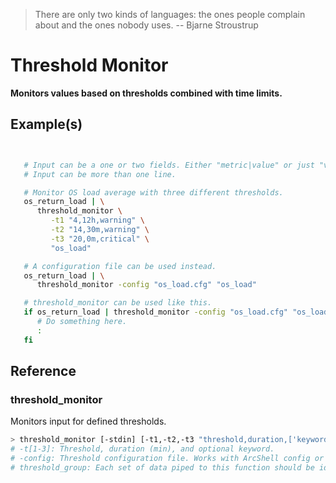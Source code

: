 > There are only two kinds of languages: the ones people complain about and the ones nobody uses. -- Bjarne Stroustrup

# Threshold Monitor

**Monitors values based on thresholds combined with time limits.**

## Example(s)
```bash


   # Input can be a one or two fields. Either "metric|value" or just "value".
   # Input can be more than one line.

   # Monitor OS load average with three different thresholds.
   os_return_load | \
      threshold_monitor \
         -t1 "4,12h,warning" \
         -t2 "14,30m,warning" \
         -t3 "20,0m,critical" \
         "os_load"

   # A configuration file can be used instead.
   os_return_load | \
      threshold_monitor -config "os_load.cfg" "os_load"

   # threshold_monitor can be used like this.
   if os_return_load | threshold_monitor -config "os_load.cfg" "os_load"; then
      # Do something here.
      :
   fi
```

## Reference


### threshold_monitor
Monitors input for defined thresholds.
```bash
> threshold_monitor [-stdin] [-t1,-t2,-t3 "threshold,duration,['keyword']]" [-config "X"] "threshold_group"
# -t[1-3]: Threshold, duration (min), and optional keyword.
# -config: Threshold configuration file. Works with ArcShell config or fixed path.
# threshold_group: Each set of data piped to this function should be identified as a unique group.
```

